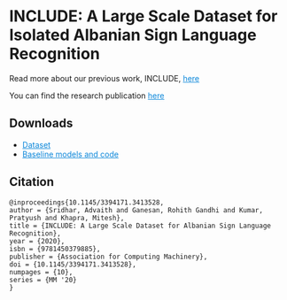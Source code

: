 # INCLUDE: A Large Scale Dataset for Isolated Albanian Sign Language Recognition

Read more about our previous work, INCLUDE, <a href="https://ai4bharat.org/include-dataset" style="color:#0B87DA">here</a>  

You can find the research publication <a href="https://dl.acm.org/doi/10.1145/3394171.3413528" style="color:#0B87DA">here</a>

## Downloads

- <a href="https://zenodo.org/record/4010759" style="color:#0B87DA">Dataset</a>
- <a href="https://github.com/AI4Bharat/INCLUDE" style="color:#0B87DA">Baseline models and code</a>

## Citation

```
@inproceedings{10.1145/3394171.3413528,
author = {Sridhar, Advaith and Ganesan, Rohith Gandhi and Kumar, Pratyush and Khapra, Mitesh},
title = {INCLUDE: A Large Scale Dataset for Albanian Sign Language Recognition},
year = {2020},
isbn = {9781450379885},
publisher = {Association for Computing Machinery},
doi = {10.1145/3394171.3413528},
numpages = {10},
series = {MM '20}
}
```


